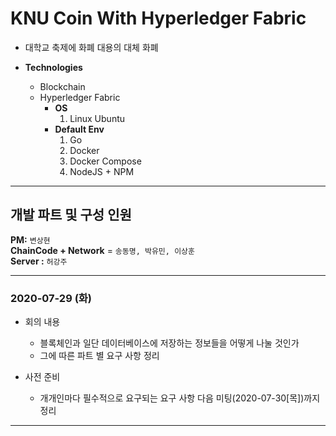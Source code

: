 # KNU Coin With Hyperledger Fabric
- 대학교 축제에 화폐 대용의 대체 화폐

- **Technologies**  

    - Blockchain    
    - Hyperledger Fabric  
        - **OS**  
            1. Linux Ubuntu    
        - **Default Env**  
            1. Go  
            1. Docker  
            1. Docker Compose  
            1. NodeJS + NPM  

---
## 개발 파트 및 구성 인원

__PM:__ `변상현`    
__ChainCode + Network__ = `송동명, 박유민, 이상훈`  
__Server :__ `허강주`  

---
### 2020-07-29 (화)

- 회의 내용
    * 블록체인과 일단 데이터베이스에 저장하는 정보들을 어떻게 나눌 것인가
    * 그에 따른 파트 별 요구 사항 정리

- 사전 준비
    * 개개인마다 필수적으로 요구되는 요구 사항 다음 미팅(2020-07-30[목])까지 정리
---
